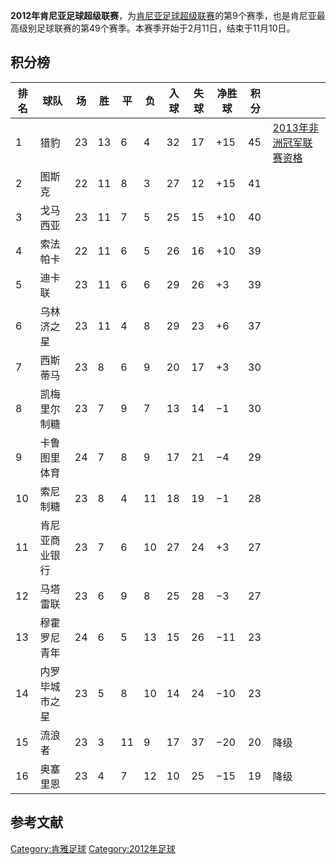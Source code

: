 **2012年肯尼亚足球超级联赛**，为[肯尼亚足球超级联赛](../Page/肯尼亚足球超级联赛.md "wikilink")的第9个赛季，也是肯尼亚最高级别足球联赛的第49个赛季。本赛季开始于2月11日，结束于11月10日。

## 积分榜

| 排名 | 球队      | 场  | 胜  | 平  | 负  | 入球 | 失球 | 净胜球  | 积分 |                                                                       |
| -- | ------- | -- | -- | -- | -- | -- | -- | ---- | -- | --------------------------------------------------------------------- |
| 1  | 猎豹      | 23 | 13 | 6  | 4  | 32 | 17 | \+15 | 45 | [2013年非洲冠军联赛资格](https://zh.wikipedia.org/wiki/2013年非洲冠军联赛 "wikilink") |
| 2  | 图斯克     | 22 | 11 | 8  | 3  | 27 | 12 | \+15 | 41 |                                                                       |
| 3  | 戈马西亚    | 23 | 11 | 7  | 5  | 25 | 15 | \+10 | 40 |                                                                       |
| 4  | 索法帕卡    | 22 | 11 | 6  | 5  | 26 | 16 | \+10 | 39 |                                                                       |
| 5  | 迪卡联     | 23 | 11 | 6  | 6  | 29 | 26 | \+3  | 39 |                                                                       |
| 6  | 乌林济之星   | 23 | 11 | 4  | 8  | 29 | 23 | \+6  | 37 |                                                                       |
| 7  | 西斯蒂马    | 23 | 8  | 6  | 9  | 20 | 17 | \+3  | 30 |                                                                       |
| 8  | 凯梅里尔制糖  | 23 | 7  | 9  | 7  | 13 | 14 | −1   | 30 |                                                                       |
| 9  | 卡鲁图里体育  | 24 | 7  | 8  | 9  | 17 | 21 | −4   | 29 |                                                                       |
| 10 | 索尼制糖    | 23 | 8  | 4  | 11 | 18 | 19 | −1   | 28 |                                                                       |
| 11 | 肯尼亚商业银行 | 23 | 7  | 6  | 10 | 27 | 24 | \+3  | 27 |                                                                       |
| 12 | 马塔雷联    | 23 | 6  | 9  | 8  | 25 | 28 | −3   | 27 |                                                                       |
| 13 | 穆霍罗尼青年  | 24 | 6  | 5  | 13 | 15 | 26 | −11  | 23 |                                                                       |
| 14 | 内罗毕城市之星 | 23 | 5  | 8  | 10 | 14 | 24 | −10  | 23 |                                                                       |
| 15 | 流浪者     | 23 | 3  | 11 | 9  | 17 | 37 | −20  | 20 | 降级                                                                    |
| 16 | 奥塞里恩    | 23 | 4  | 7  | 12 | 10 | 25 | −15  | 19 | 降级                                                                    |

## 参考文献

[Category:肯雅足球](https://zh.wikipedia.org/wiki/Category:肯雅足球 "wikilink")
[Category:2012年足球](https://zh.wikipedia.org/wiki/Category:2012年足球 "wikilink")